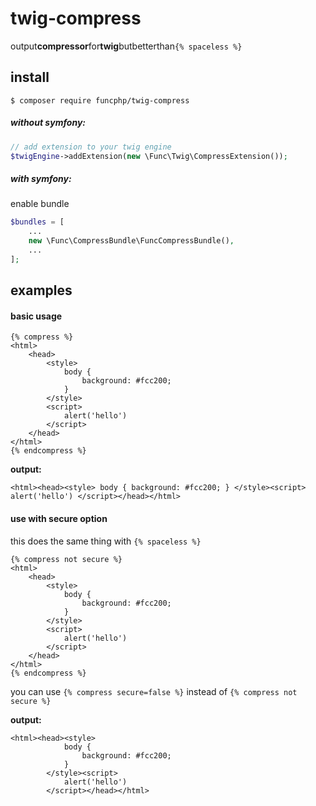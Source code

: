 # twig-compress
output**compressor**for**twig**butbetterthan`{% spaceless %}`

## install

    $ composer require funcphp/twig-compress

##### without symfony:

```php
// add extension to your twig engine
$twigEngine->addExtension(new \Func\Twig\CompressExtension());
```

##### with symfony:

enable bundle

```php
$bundles = [
    ...
    new \Func\CompressBundle\FuncCompressBundle(),
    ...
];
```
    
## examples

#### basic usage

```twig
{% compress %}
<html>
    <head>
        <style>
            body {
                background: #fcc200;
            }
        </style>
        <script>
            alert('hello')
        </script>
    </head>
</html>
{% endcompress %}
```

**output:**

```twig
<html><head><style> body { background: #fcc200; } </style><script> alert('hello') </script></head></html>
```
    
#### use with secure option

this does the same thing with `{% spaceless %}`

```twig
{% compress not secure %}
<html>
    <head>
        <style>
            body {
                background: #fcc200;
            }
        </style>
        <script>
            alert('hello')
        </script>
    </head>
</html>
{% endcompress %}
```
you can use `{% compress secure=false %}` instead of `{% compress not secure %}`

**output:**

```twig
<html><head><style>
            body {
                background: #fcc200;
            }
        </style><script>
            alert('hello')
        </script></head></html>
```